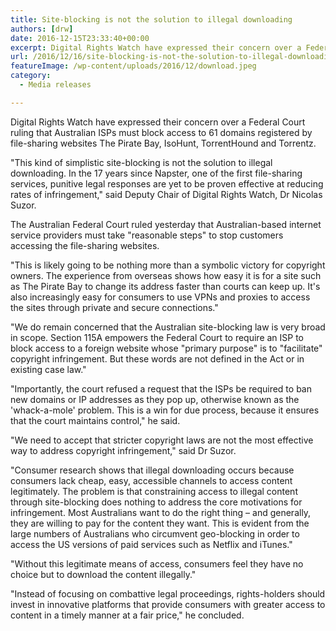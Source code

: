 ```yaml
---
title: Site-blocking is not the solution to illegal downloading
authors: [drw]
date: 2016-12-15T23:33:40+00:00
excerpt: Digital Rights Watch have expressed their concern over a Federal Court ruling that Australian ISPs must block access to domains registered by file-sharing websites.
url: /2016/12/16/site-blocking-is-not-the-solution-to-illegal-downloading/
featureImage: /wp-content/uploads/2016/12/download.jpeg
category:
  - Media releases

---
```

Digital Rights Watch have expressed their concern over a Federal Court ruling that Australian ISPs must block access to 61 domains registered by file-sharing websites The Pirate Bay, IsoHunt, TorrentHound and Torrentz.

"This kind of simplistic site-blocking is not the solution to illegal downloading. In the 17 years since Napster, one of the first file-sharing services, punitive legal responses are yet to be proven effective at reducing rates of infringement," said Deputy Chair of Digital Rights Watch, Dr Nicolas Suzor.

The Australian Federal Court ruled yesterday that Australian-based internet service providers must take "reasonable steps" to stop customers accessing the file-sharing websites.

"This is likely going to be nothing more than a symbolic victory for copyright owners. The experience from overseas shows how easy it is for a site such as The Pirate Bay to change its address faster than courts can keep up. It's also increasingly easy for consumers to use VPNs and proxies to access the sites through private and secure connections."

"We do remain concerned that the Australian site-blocking law is very broad in scope. Section 115A empowers the Federal Court to require an ISP to block access to a foreign website whose "primary purpose" is to "facilitate" copyright infringement. But these words are not defined in the Act or in existing case law."

"Importantly, the court refused a request that the ISPs be required to ban new domains or IP addresses as they pop up, otherwise known as the 'whack-a-mole' problem. This is a win for due process, because it ensures that the court maintains control," he said.

"We need to accept that stricter copyright laws are not the most effective way to address copyright infringement," said Dr Suzor.

"Consumer research shows that illegal downloading occurs because consumers lack cheap, easy, accessible channels to access content legitimately. The problem is that constraining access to illegal content through site-blocking does nothing to address the core motivations for infringement. Most Australians want to do the right thing – and generally, they are willing to pay for the content they want. This is evident from the large numbers of Australians who circumvent geo-blocking in order to access the US versions of paid services such as Netflix and iTunes."

"Without this legitimate means of access, consumers feel they have no choice but to download the content illegally."

"Instead of focusing on combattive legal proceedings, rights-holders should invest in innovative platforms that provide consumers with greater access to content in a timely manner at a fair price," he concluded.
